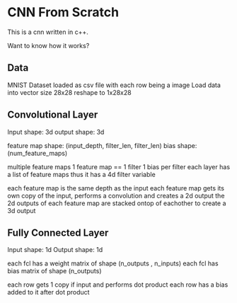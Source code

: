 # CNN From Scratch

This is a cnn written in c++.

Want to know how it works?

## Data

MNIST Dataset loaded as csv file with each row being a image
Load data into vector size 28x28
reshape to 1x28x28

## Convolutional Layer

Input shape: 3d
output shape: 3d

feature map shape: (input_depth, filter_len, filter_len)
bias shape: (num_feature_maps)

multiple feature maps
1 feature map == 1 filter
1 bias per filter
each layer has a list of feature maps thus it has a 4d filter variable

each feature map is the same depth as the input
each feature map gets its own copy of the input, performs a convolution and creates a 2d output
the 2d outputs of each feature map are stacked ontop of eachother to create a 3d output

## Fully Connected Layer

Input shape: 1d
Output shape: 1d

each fcl has a weight matrix of shape (n_outputs , n_inputs)
each fcl has bias matrix of shape (n_outputs)

each row gets 1 copy if input and performs dot product 
each row has a bias added to it after dot product